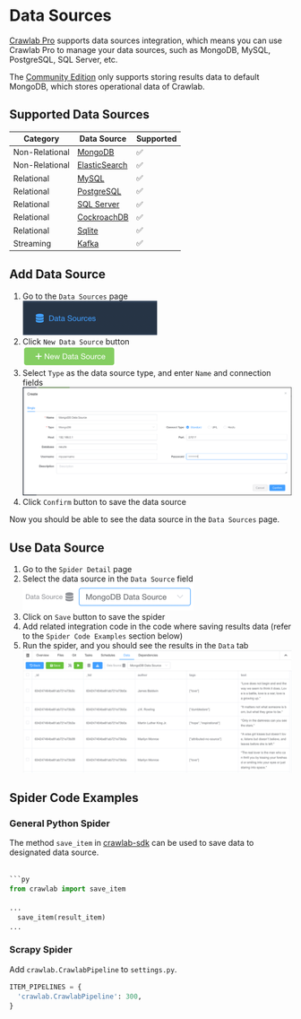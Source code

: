 # Data Sources

[Crawlab Pro](../../pro) supports data sources integration, which means you can use Crawlab Pro to manage your data
sources, such as MongoDB, MySQL, PostgreSQL, SQL Server, etc.

The [Community Edition](https://github.com/crawlab-team/crawlab) only supports storing results data to
default MongoDB, which stores operational data of Crawlab.

## Supported Data Sources

| Category       | Data Source                                                                   | Supported          |
|----------------|-------------------------------------------------------------------------------|--------------------|
| Non-Relational | [MongoDB](https://mongodb.com)                                                | :white_check_mark: |
| Non-Relational | [ElasticSearch](https://elastic.co)                                           | :white_check_mark: |
| Relational     | [MySQL](https://mysql.com)                                                    | :white_check_mark: |
| Relational     | [PostgreSQL](https://postgresql.org/)                                         | :white_check_mark: |
| Relational     | [SQL Server](https://www.microsoft.com/en-us/sql-server/sql-server-downloads) | :white_check_mark: |
| Relational     | [CockroachDB](https://www.cockroachlabs.com/)                                 | :white_check_mark: |
| Relational     | [Sqlite](https://www.sqlite.org)                                              | :white_check_mark: |
| Streaming      | [Kafka](https://kafka.apache.org/)                                            | :white_check_mark: |

## Add Data Source

1. Go to the `Data Sources` page <br>![data-sources-menu](./img/data-sources-menu.png)
2. Click `New Data Source` button <br>![new-data-source-button](./img/new-data-source-button.png)
3. Select `Type` as the data source type, and enter `Name` and connection
   fields <br>![mongo-form](./img/mongo-form.png)
4. Click `Confirm` button to save the data source

Now you should be able to see the data source in the `Data Sources` page.

## Use Data Source

1. Go to the `Spider Detail` page
2. Select the data source in the `Data Source` field <br>![mongo-data-source](./img/mongo-data-source.png)
3. Click on `Save` button to save the spider
4. Add related integration code in the code where saving results data (refer to the `Spider Code Examples` section
   below)
5. Run the spider, and you should see the results in the `Data` tab <br>![results](./img/results.png)

## Spider Code Examples

### General Python Spider

The method `save_item` in [crawlab-sdk](https://pypi.org/project/crawlab-sdk/) can be used to save data to designated
data source.

```python

```py
from crawlab import save_item

...
  save_item(result_item)
...
```

### Scrapy Spider

Add `crawlab.CrawlabPipeline` to `settings.py`.

```python
ITEM_PIPELINES = {
  'crawlab.CrawlabPipeline': 300,
}
```